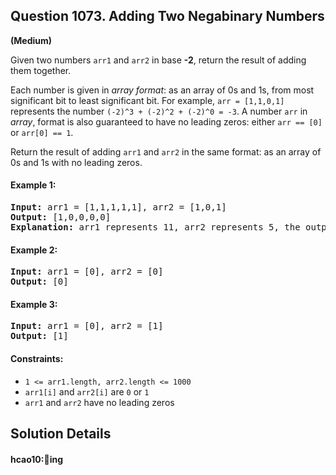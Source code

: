 ## Question 1073. Adding Two Negabinary Numbers

**(Medium)**

Given two numbers `arr1` and `arr2` in base **-2**, return the result of adding them together.

Each number is given in *array format*:  as an array of 0s and 1s, from most significant bit to least significant bit.  For example, `arr = [1,1,0,1]` represents the number `(-2)^3 + (-2)^2 + (-2)^0 = -3`.  A number `arr` in *array*, format is also guaranteed to have no leading zeros: either `arr == [0]` or `arr[0] == 1`.

Return the result of adding `arr1` and `arr2` in the same format: as an array of 0s and 1s with no leading zeros.


#### Example 1:
<pre>
<b>Input:</b> arr1 = [1,1,1,1,1], arr2 = [1,0,1]
<b>Output:</b> [1,0,0,0,0]
<b>Explanation:</b> arr1 represents 11, arr2 represents 5, the output represents 16.
</pre>
#### Example 2:
<pre>
<b>Input:</b> arr1 = [0], arr2 = [0]
<b>Output:</b> [0]
</pre>
#### Example 3:
<pre>
<b>Input:</b> arr1 = [0], arr2 = [1]
<b>Output:</b> [1]
</pre>
 
 #### Constraints:

* `1 <= arr1.length, arr2.length <= 1000`
* `arr1[i]` and `arr2[i]` are `0` or `1`
* `arr1` and `arr2` have no leading zeros

## Solution Details
#### hcao10:🤔ing
